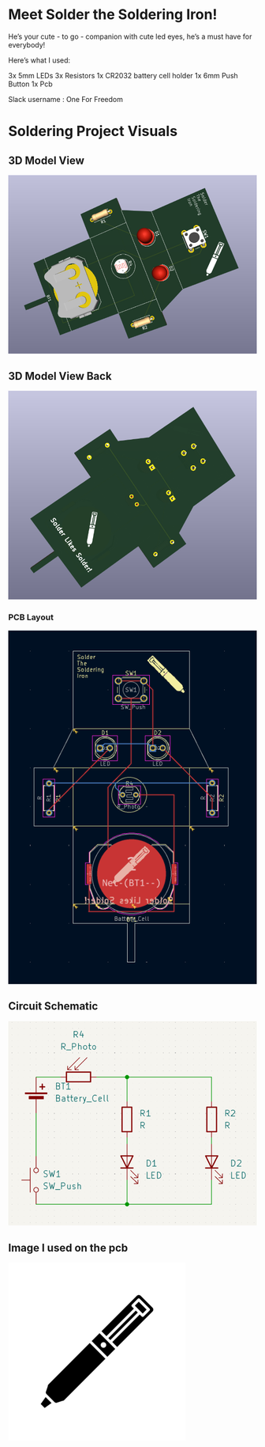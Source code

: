 # Meet Solder the Soldering Iron!
He’s your cute - to go - companion with cute led eyes, he’s a must have for everybody!

Here’s what I used:

3x 5mm LEDs 3x Resistors 1x CR2032 battery cell holder 1x 6mm Push Button 1x Pcb

Slack username : One For Freedom

# Soldering Project Visuals

## 3D Model View
![Solder 3D](Solder%203D.png)

## 3D Model View Back
![Solder 3D](Solder%203D%20B.png)


### PCB Layout
![Solder PCB](Solder%20PCB.png)

## Circuit Schematic
![Solder Schematic](Solder%20Schematic.png)

## Image I used on the pcb
![Solder Schematic](Solder%20Image.png)
